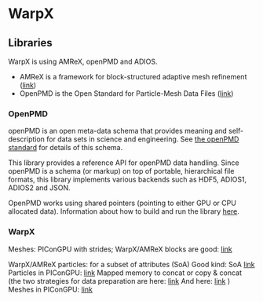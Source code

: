 # WarpX

## Libraries

WarpX is using AMReX, openPMD and ADIOS.

- AMReX is a framework for block-structured adaptive mesh refinement ([link](https://github.com/AMReX-Codes/amrex))
- OpenPMD is the Open Standard for Particle-Mesh Data Files ([link](https://github.com/openPMD/openPMD-api))

### OpenPMD

openPMD is an open meta-data schema that provides meaning and self-description for data sets in science and engineering.
See [the openPMD standard](https://github.com/openPMD/openPMD-standard) for details of this schema.

This library provides a reference API for openPMD data handling. Since openPMD is a schema (or markup) on top of portable, hierarchical file formats, this library implements various backends such as HDF5, ADIOS1, ADIOS2 and JSON. 

OpenPMD works using shared pointers (pointing to either GPU or CPU allocated data).
Information about how to build and run the library [here](openPMD.md).

### WarpX

Meshes: PIConGPU with strides; WarpX/AMReX blocks are good:
[link](https://github.com/ECP-WarpX/WarpX/blob/7d1fe27c286ca4ad870715353caf780a8e1c1fe6/Source/Diagnostics/WarpXOpenPMD.cpp#L995-L997)

WarpX/AMReX particles: for a subset of attributes (SoA)
Good kind: SoA
[link](https://github.com/ECP-WarpX/WarpX/blob/7d1fe27c286ca4ad870715353caf780a8e1c1fe6/Source/Diagnostics/WarpXOpenPMD.cpp#L704-L714)
Particles in PIConGPU:
[link](https://github.com/ComputationalRadiationPhysics/picongpu/blob/131aad5211464c05cf240232dc1717e45a046a8e/include/picongpu/plugins/openPMD/writer/ParticleAttribute.hpp#L139)
Mapped memory to concat or copy & concat
(the two strategies for data preparation are here:
[link](https://github.com/ComputationalRadiationPhysics/picongpu/blob/131aad5211464c05cf240232dc1717e45a046a8e/include/picongpu/plugins/openPMD/WriteSpecies.hpp#L128)
And here:
[link](https://github.com/ComputationalRadiationPhysics/picongpu/blob/131aad5211464c05cf240232dc1717e45a046a8e/include/picongpu/plugins/openPMD/WriteSpecies.hpp#L198)
)
Meshes in PIConGPU:
[link](https://github.com/ComputationalRadiationPhysics/picongpu/blob/131aad5211464c05cf240232dc1717e45a046a8e/include/picongpu/plugins/openPMD/openPMDWriter.hpp#L1069)

